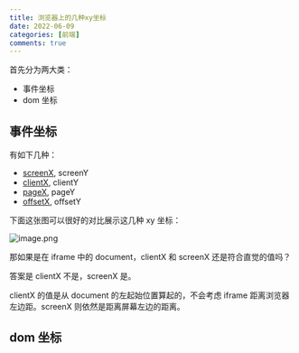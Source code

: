 ```yaml
---
title: 浏览器上的几种xy坐标
date: 2022-06-09
categories: [前端]
comments: true
---
```


首先分为两大类：

- 事件坐标
- dom 坐标

<!-- more -->

## 事件坐标

有如下几种：

- [screenX](https://developer.mozilla.org/zh-CN/docs/Web/API/MouseEvent/screenX), screenY
- [clientX](https://developer.mozilla.org/zh-CN/docs/Web/API/MouseEvent/clientX), clientY
- [pageX](https://developer.mozilla.org/zh-CN/docs/Web/API/MouseEvent/pageX), pageY
- [offsetX](https://developer.mozilla.org/en-US/docs/Web/API/MouseEvent/offsetX), offsetY

下面这张图可以很好的对比展示这几种 xy 坐标：

![image.png](https://s2.loli.net/2022/06/09/CgevqWi37jV6TwZ.png)

那如果是在 iframe 中的 document，clientX 和 screenX 还是符合直觉的值吗？

答案是 clientX 不是，screenX 是。

clientX 的值是从 document 的左起始位置算起的，不会考虑 iframe 距离浏览器左边距。screenX 则依然是距离屏幕左边的距离。

## dom 坐标
